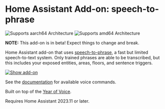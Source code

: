 # Home Assistant Add-on: speech-to-phrase

![Supports aarch64 Architecture][aarch64-shield] ![Supports amd64 Architecture][amd64-shield]

**NOTE:** This add-on is in beta! Expect things to change and break.

Home Assistant add-on that uses [speech-to-phrase](https://github.com/OHF-voice/speech-to-phrase), a fast but limited speech-to-text system. Only trained phrases are able to be transcribed, but this includes your exposed entities, areas, floors, and sentence triggers.

[![Show add-on](https://my.home-assistant.io/badges/supervisor_addon.svg)](https://my.home-assistant.io/redirect/supervisor_addon/?addon=47701997_speech-to-phrase&repository_url=https%3A%2F%2Fgithub.com%2Frhasspy%2Fhassio-addons)

See the [documentation](DOCS.md) for available voice commands.

Built on top of the [Year of Voice](https://www.home-assistant.io/blog/2022/12/20/year-of-voice/).

Requires Home Assistant 2023.11 or later.

[aarch64-shield]: https://img.shields.io/badge/aarch64-yes-green.svg
[amd64-shield]: https://img.shields.io/badge/amd64-yes-green.svg
[armv7-shield]: https://img.shields.io/badge/armv7-no-red.svg
[armhf-shield]: https://img.shields.io/badge/armhf-no-red.svg
[i386-shield]: https://img.shields.io/badge/i386-no-red.svg
